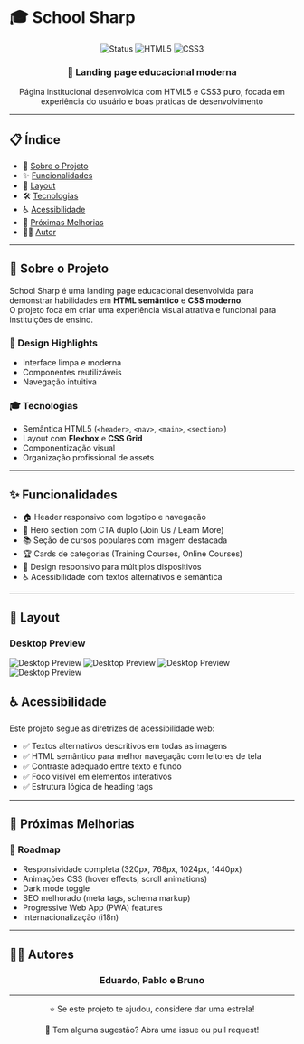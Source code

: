 # 🎓 School Sharp

<div align="center">
  <img src="https://img.shields.io/badge/status-completed-success?style=for-the-badge" alt="Status">
  <img src="https://img.shields.io/badge/HTML-5-E34F26?style=for-the-badge&logo=html5&logoColor=white" alt="HTML5">
  <img src="https://img.shields.io/badge/CSS-3-1572B6?style=for-the-badge&logo=css3&logoColor=white" alt="CSS3">
</div>

<div align="center">
  <h3>🚀 Landing page educacional moderna</h3>
  <p>Página institucional desenvolvida com HTML5 e CSS3 puro, focada em experiência do usuário e boas práticas de desenvolvimento</p>
</div>

---

## 📋 Índice
- 🎯 [Sobre o Projeto](#-sobre-o-projeto)
- ✨ [Funcionalidades](#-funcionalidades)
- 🎨 [Layout](#-layout)
- 🛠️ [Tecnologias](#️-tecnologias)
- ♿ [Acessibilidade](#-acessibilidade)
- 🌱 [Próximas Melhorias](#-próximas-melhorias)
- 👨‍💻 [Autor](#-autor)

---

## 🎯 Sobre o Projeto
School Sharp é uma landing page educacional desenvolvida para demonstrar habilidades em **HTML semântico** e **CSS moderno**.  
O projeto foca em criar uma experiência visual atrativa e funcional para instituições de ensino.

### 🎨 Design Highlights
- Interface limpa e moderna  
- Componentes reutilizáveis  
- Navegação intuitiva  

### 🎓 Tecnologias
- Semântica HTML5 (`<header>`, `<nav>`, `<main>`, `<section>`)  
- Layout com **Flexbox** e **CSS Grid**  
- Componentização visual  
- Organização profissional de assets  

---

## ✨ Funcionalidades
- 🏠 Header responsivo com logotipo e navegação  
- 🎯 Hero section com CTA duplo (Join Us / Learn More)  
- 📚 Seção de cursos populares com imagem destacada  
- 🏆 Cards de categorias (Training Courses, Online Courses)  
- 📱 Design responsivo para múltiplos dispositivos  
- ♿ Acessibilidade com textos alternativos e semântica  

---

## 🎨 Layout
### Desktop Preview
![Desktop Preview](./docs/design-01.jpg)
![Desktop Preview](./docs/design-02.jpg)
![Desktop Preview](./docs/design-03.jpg)
![Desktop Preview](./docs/design-04.jpg)

    
## ♿ Acessibilidade

Este projeto segue as diretrizes de acessibilidade web:

- ✅ Textos alternativos descritivos em todas as imagens  
- ✅ HTML semântico para melhor navegação com leitores de tela  
- ✅ Contraste adequado entre texto e fundo  
- ✅ Foco visível em elementos interativos  
- ✅ Estrutura lógica de heading tags  

---

## 🌱 Próximas Melhorias

### 🎯 Roadmap
- Responsividade completa (320px, 768px, 1024px, 1440px)  
- Animações CSS (hover effects, scroll animations)  
- Dark mode toggle  
- SEO melhorado (meta tags, schema markup)  
- Progressive Web App (PWA) features  
- Internacionalização (i18n)  

---

## 👨‍💻 Autores
<div align="center">
  <h3>Eduardo, Pablo e Bruno</h3>
</div>


---

<div align="center">
  <p>⭐ Se este projeto te ajudou, considere dar uma estrela!</p>
  <p>💬 Tem alguma sugestão? Abra uma issue ou pull request!</p>
</div>

